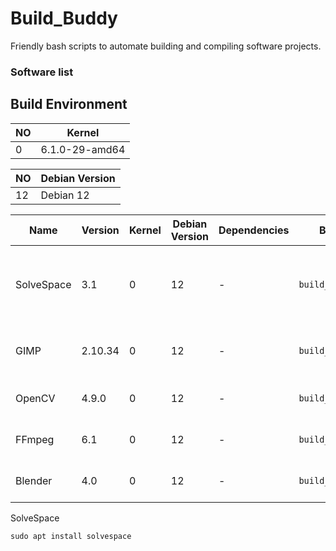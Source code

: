# Build_Buddy
Friendly bash scripts to automate building and compiling software projects.





### Software list



## Build Environment

| NO| Kernel            |
|---|-------------------|
| 0| 6.1.0-29-amd64    |


| NO| Debian Version |
|---|----------------|
| 12| Debian 12      |




| Name       | Version | Kernel   | Debian Version | Dependencies                                               | Build Script          | Tested (Y/N) | Description                                                                 |
| ---------- | ------- | -------- | -------------- | ---------------------------------------------------------- | --------------------- | ------------ | --------------------------------------------------------------------------- |
| SolveSpace | 3.1     | 0 | 12      |  -  | `build_solvespace.sh` |             | Parametric 2D/3D CAD software. Requires submodules (`extlib`) when cloning. |
| GIMP       | 2.10.34 | 0 | 12      |  -  | `build_gimp.sh`       |             | Open-source image editor. Needs large dependency tree.                      |
| OpenCV     | 4.9.0   | 0 | 12      |  -  | `build_opencv.sh`     |             | Computer vision & machine learning library.                                 |
| FFmpeg     | 6.1     | 0 | 12      |  -  | `build_ffmpeg.sh`     |             | Audio/video encoding/decoding framework.                                    |
| Blender    | 4.0     | 0 | 12      |  -  | `build_blender.sh`    |             | 3D modeling, rendering & animation suite.                                   |





SolveSpace 
```
sudo apt install solvespace
```
